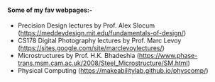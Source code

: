 <!---
No Title
-->
<style>  
@import url('https://fonts.googleapis.com/css?family=Arial');   
</style>

#### Some of my fav webpages:-

* Precision Design lectures by Prof. Alex Slocum (https://meddevdesign.mit.edu/fundamentals-of-design/)
* CS178 Digital Photography lectures by Prof. Marc Levoy (https://sites.google.com/site/marclevoylectures/)
* Microstructures by Prof. H.K. Bhadeshia (https://www.phase-trans.msm.cam.ac.uk/2008/Steel_Microstructure/SM.html) 
* Physical Computing (https://makeabilitylab.github.io/physcomp/)

<!---
No Title

<style>  
@import url('https://fonts.googleapis.com/css?family=Arial');   
</style>

#### Leadership & Campus Involvement
* <span style="font-family:San Francisco, Roboto, Segoe UI; font-size:10pt;"> Secretary, MAE Graduate Student Association </span>


-->
